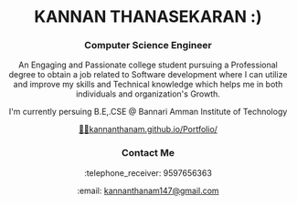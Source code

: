 <h1 align="center">KANNAN THANASEKARAN :)</h1>

### <p align="center">Computer Science Engineer</p>

<p align="center">An Engaging and Passionate college student pursuing a Professional degree to obtain a job related to Software development where I can utilize and improve my skills and Technical knowledge which helps me in both individuals and organization's Growth.</p>

<p align="center">I'm currently persuing B.E,.CSE @ Bannari Amman Institute of Technology</p>

<p align="center"><a href="kannanthanam.github.io/Portfolio/">👨‍💻kannanthanam.github.io/Portfolio/</a></p>

### <p align="center">Contact Me</p>
<p align="center">:telephone_receiver: 9597656363</p>
<p align="center">:email: <a href="mailto:kannanthanam147@gmail.com">kannanthanam147@gmail.com</a></p>

<!--
**KannanThanam/KannanThanam** is a ✨ _special_ ✨ repository because its `README.md` (this file) appears on your GitHub profile.

Here are some ideas to get you started:

- 🔭 I’m currently working on ...
- 🌱 I’m currently learning ...
- 👯 I’m looking to collaborate on ...
- 🤔 I’m looking for help with ...
- 💬 Ask me about ...

- 😄 Pronouns: ...
- ⚡ Fun fact: ...
-->
